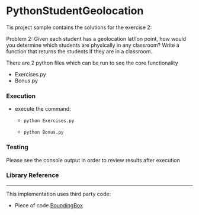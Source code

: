 # PythonStudentGeolocation

Tis project sample contains the solutions for the exercise 2:

Problem 2:
Given each student has a geolocation lat/lon point, how would you determine which students
are physically in any classroom?
Write a function that returns the students if they are in a classroom.

There are 2 python files which can be run to see the core functionality
 - Exercises.py
 - Bonus.py
 
### Execution ###
- execute the command: 

  - ``` python Exercises.py ```

  - ``` python Bonus.py ```

### Testing ###
Please see the console output in order to review results after execution 

### Library Reference ###

-----------------
This implementation uses third party code:
- Piece of code [BoundingBox](https://stackoverflow.com/questions/1648917/given-a-latitude-and-longitude-and-distance-i-want-to-find-a-bounding-box)
